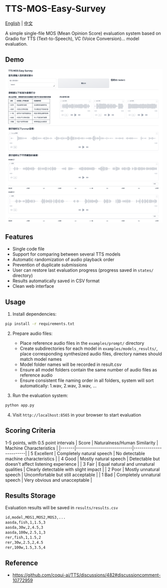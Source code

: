 # TTS-MOS-Easy-Survey

[English](./readme_en.md) | [中文](./readme.md)

A simple single-file MOS (Mean Opinion Score) evaluation system based on Gradio for TTS (Text-to-Speech), VC (Voice Conversion)... model evaluation.

## Demo
![demo](assets/demo.png)

## Features

- Single code file
- Support for comparing between several TTS models
- Automatic randomization of audio playback order
- Prevention of duplicate submissions
- User can restore last evaluation progress (progress saved in `states/` directory)
- Results automatically saved in CSV format
- Clean web interface

## Usage

1. Install dependencies:
```bash
pip install -r requirements.txt
```
2. Prepare audio files:
   - Place reference audio files in the `examples/prompt/` directory
   - Create subdirectories for each model in `examples/models_results/`, place corresponding synthesized audio files, directory names should match model names
   - Model folder names will be recorded in result.csv
   - Ensure all model folders contain the same number of audio files as reference audio
   - Ensure consistent file naming order in all folders, system will sort automatically: 1.wav, 2.wav, 3.wav, ...

3. Run the evaluation system:
```bash
python app.py
```
4. Visit `http://localhost:8565` in your browser to start evaluation

## Scoring Criteria
1-5 points, with 0.5 point intervals
| Score | Naturalness/Human Similarity | Machine Characteristics |
|-------|----------------------------|------------------------|
| 5 Excellent | Completely natural speech | No detectable machine characteristics |
| 4 Good | Mostly natural speech | Detectable but doesn't affect listening experience |
| 3 Fair | Equal natural and unnatural qualities | Clearly detectable with slight impact |
| 2 Poor | Mostly unnatural speech | Uncomfortable but still acceptable |
| 1 Bad | Completely unnatural speech | Very obvious and unacceptable |

## Results Storage

Evaluation results will be saved in `results/results.csv`

```csv
id,model,MOS1,MOS2,MOS3,...
aasda,fish,1,1.5,3
aasda,30w,2,4.5,3
aasda,100w,2.5,1,3
rer,fish,1,1.5,2
rer,30w,2.5,2,4.5
rer,100w,1.5,3.5,4
``` 

## Reference
- https://github.com/coqui-ai/TTS/discussions/482#discussioncomment-10772959
